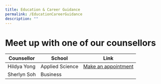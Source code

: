 ```yaml
---
title: Education & Career Guidance
permalink: /EducationCareerGuidance
description: ""
---
```


# Meet up with one of our counsellors 



| Counsellor | School | Link |
| -------- | -------- | -------- |
|  Hildya Yong  | Applied Science |  [Make an appointment](https://bookmyecg2.questionpro.com/)    |
| Sherlyn Soh | Business |